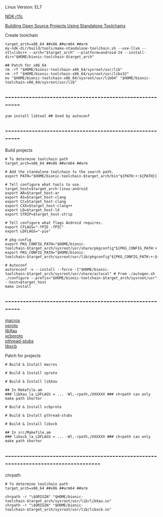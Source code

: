 Linux Version: EL7  

[NDK r11c](https://developer.android.com/ndk/downloads/older_releases)  

[Building Open Source Projects Using Standalone Toolchains](https://developer.android.com/ndk/guides/standalone_toolchain#building_open_source_projects_using_standalone_toolchains)  

Create toolchain  
```
target_arch=x86_64 ##x86 ##arm64 ##arm
my-ndk-dir/build/tools/make-standalone-toolchain.sh --use-llvm --stl=libc++ --arch="$target_arch" --platform=android-24 --install-dir="$HOME/bionic-toolchain-$target_arch"

## Patch for x86_64 
rm -rf "$HOME/bionic-toolchain-x86_64/sysroot/usr/lib"
rm -rf "$HOME/bionic-toolchain-x86_64/sysroot/usr/libx32"
mv "$HOME/bionic-toolchain-x86_64/sysroot/usr/lib64" "$HOME/bionic-toolchain-x86_64/sysroot/usr/lib"
```  

## --------------------------------------------------------
```
yum install libtool ## Used by autoconf

```

## --------------------------------------------------------

Build projects  
```  
# To determine toolchain path
target_arch=x86_64 ##x86 ##arm64 ##arm

# Add the standalone toolchain to the search path.
export PATH="$HOME/bionic-toolchain-$target_arch/bin"${PATH:+:${PATH}}

# Tell configure what tools to use.
target_host=$target_arch-linux-android
export AR=$target_host-ar
export AS=$target_host-clang
export CC=$target_host-clang
export CXX=$target_host-clang++
export LD=$target_host-ld
export STRIP=$target_host-strip

# Tell configure what flags Android requires.
export CFLAGS="-fPIE -fPIC"
export LDFLAGS="-pie"

# pkg-config
export PKG_CONFIG_PATH="$HOME/bionic-toolchain-$target_arch/sysroot/usr/share/pkgconfig"${PKG_CONFIG_PATH:+:${PKG_CONFIG_PATH}}
export PKG_CONFIG_PATH="$HOME/bionic-toolchain-$target_arch/sysroot/usr/lib/pkgconfig"${PKG_CONFIG_PATH:+:${PKG_CONFIG_PATH}}

# Autoconf
autoreconf -v --install --force -I"$HOME/bionic-toolchain-$target_arch/sysroot/usr/share/aclocal" # From ./autogen.sh
./configure --prefix="$HOME/bionic-toolchain-$target_arch/sysroot/usr" --host=$target_host
make install
```

## --------------------------------------------------------

[macros](https://gitlab.freedesktop.org/xorg/util/macros)  
[xproto](https://gitlab.freedesktop.org/xorg/proto/xproto)  
[libXau](https://gitlab.freedesktop.org/xorg/lib/libXau)  
[xcbproto](https://gitlab.freedesktop.org/xorg/proto/xcbproto)  
[pthread-stubs](https://gitlab.freedesktop.org/xorg/lib/pthread-stubs)  
[libxcb](https://gitlab.freedesktop.org/xorg/lib/libxcb)  
  
Patch for projects 
```
# Build & Install macros

# Build & Install xproto

# Build & Install libXau

## In Makefile.am
### libXau_la_LDFLAGS = ... -Wl,-rpath,/XXXXXX ### chrpath can only make path shorter

# Build & Install xcbproto

# Build & Install pthread-stubs

# Build & Install libxcb

## In src/Makefile.am
### libxcb_la_LDFLAGS = ... -Wl,-rpath,/XXXXXX ### chrpath can only make path shorter

```  

## -----------------------------------------------------------------------------------

chrpath  
```
# To determine toolchain path
target_arch=x86_64 ##x86 ##arm64 ##arm

chrpath -r "\$ORIGIN" "$HOME/bionic-toolchain-$target_arch/sysroot/usr/lib/libXau.so"
chrpath -r "\$ORIGIN" "$HOME/bionic-toolchain-$target_arch/sysroot/usr/lib/libxcb.so"
```